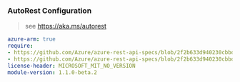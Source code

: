 ### AutoRest Configuration

> see https://aka.ms/autorest

``` yaml
azure-arm: true
require:
- https://github.com/Azure/azure-rest-api-specs/blob/2f2b633d940230cbbd5bcf1339a2e1c48674e4a2/specification/eventhub/resource-manager/readme.md
- https://github.com/Azure/azure-rest-api-specs/blob/2f2b633d940230cbbd5bcf1339a2e1c48674e4a2/specification/eventhub/resource-manager/readme.go.md
license-header: MICROSOFT_MIT_NO_VERSION
module-version: 1.1.0-beta.2
```